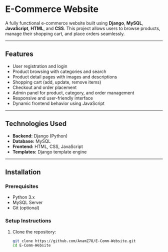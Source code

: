 # E-Commerce Website

A fully functional e-commerce website built using **Django**, **MySQL**, **JavaScript**, **HTML**, and **CSS**. This project allows users to browse products, manage their shopping cart, and place orders seamlessly.

---

## Features

- User registration and login
- Product browsing with categories and search
- Product detail pages with images and descriptions
- Shopping cart (add, update, remove items)
- Checkout and order placement
- Admin panel for product, category, and order management
- Responsive and user-friendly interface
- Dynamic frontend behavior using JavaScript

---

## Technologies Used

- **Backend:** Django (Python)
- **Database:** MySQL
- **Frontend:** HTML, CSS, JavaScript
- **Templates:** Django template engine

---

## Installation

### Prerequisites

- Python 3.x
- MySQL Server
- Git (optional)

### Setup Instructions

1. Clone the repository:
   ```bash
   git clone https://github.com/AnamZ78/E-Comm-Website.git
   cd E-Comm-Website
